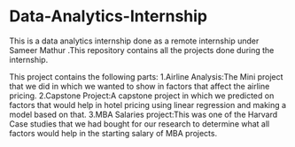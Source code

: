 # Data-Analytics-Internship
This is a data analytics internship done as a remote internship under Sameer Mathur .This repository contains all the projects done during the internship.

This project contains the following parts:
1.Airline Analysis:The Mini project that we did in which we wanted to show in factors that affect the airline pricing.
2.Capstone Project:A capstone project in which we predicted on factors that would help in hotel pricing using linear regression and making a model based on that.
3.MBA Salaries project:This was one of the Harvard Case studies that we had bought for our research to determine what all factors would help in the starting salary of MBA projects.
